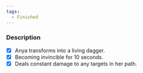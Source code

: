 ```yaml
---
tags:
  - Finished
---
```

### Description

- [x] Anya transforms into a living dagger.
- [x] Becoming invincible for 10 seconds.
- [x] Deals constant damage to any targets in her path.